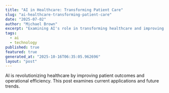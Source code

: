 ```yaml
---
title: "AI in Healthcare: Transforming Patient Care"
slug: "ai-healthcare-transforming-patient-care"
date: "2025-07-02"
author: "Michael Brown"
excerpt: "Examining AI's role in transforming healthcare and improving patient outcomes."
tags:
  - ai
  - technology
published: true
featured: true
generated_at: "2025-10-16T06:35:05.962696"
layout: "post"
---
```


AI is revolutionizing healthcare by improving patient outcomes and operational efficiency. This post examines current applications and future trends.